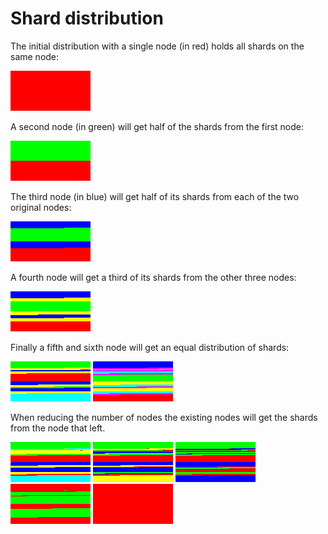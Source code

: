 # Shard distribution

The initial distribution with a single node (in red) holds all shards on the same node:

![Single node](img/a_01node.png)

A second node (in green) will get half of the shards from the first node:

![Two nodes](img/a_02node.png)

The third node (in blue) will get half of its shards from each of the two original nodes:

![Three nodes](img/a_03node.png)

A fourth node will get a third of its shards from the other three nodes:

![Four nodes](img/a_04node.png)

Finally a fifth and sixth node will get an equal distribution of shards:

![Five nodes](img/a_05node.png) ![Six nodes](img/a_06node.png)

When reducing the number of nodes the existing nodes will get the shards from the node that left.

![Five nodes](img/b_05node.png)
![Four nodes](img/b_04node.png)
![Three nodes](img/b_03node.png)
![Two nodes](img/b_02node.png)
![One node](img/b_01node.png)
